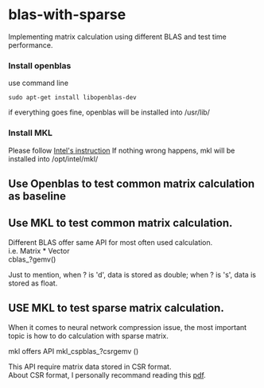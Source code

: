 # blas-with-sparse
Implementing matrix calculation using different BLAS and test time performance.

### Install openblas

use command line
```
sudo apt-get install libopenblas-dev
```

if everything goes fine, openblas will be installed into /usr/lib/

### Install MKL
Please follow [Intel's instruction](https://software.intel.com/en-us/mkl)
If nothing wrong happens, mkl will be installed into /opt/intel/mkl/


## Use Openblas to test common matrix calculation as baseline

## Use MKL to test common matrix calculation.
Different BLAS offer same API for most often used calculation.  
i.e. Matrix * Vector  
cblas\_?gemv()

Just to mention, when ? is 'd', data is stored as double; when ? is 's', data is stored as float.

## USE MKL to test sparse matrix calculation.
When it comes to neural network compression issue, the most important topic is how to do calculation with sparse matrix.  

mkl offers API mkl\_cspblas\_?csrgemv ()  

This API require matrix data stored in CSR format.  
About CSR format, I personally recommand reading this [pdf](https://www.bu.edu/pasi/files/2011/01/NathanBell1-10-1000.pdf).

